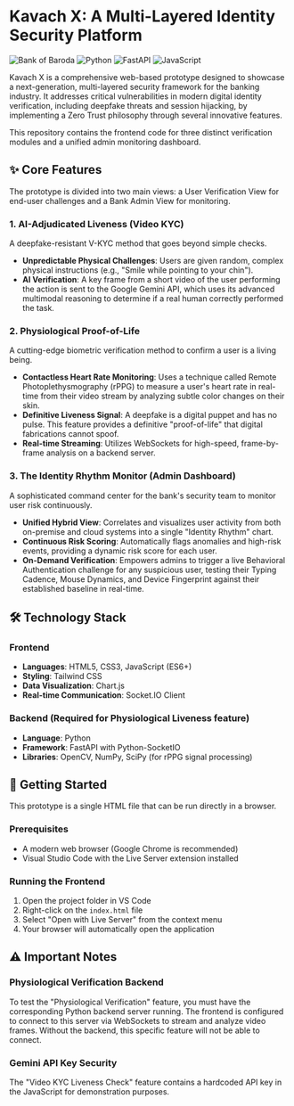 # Kavach X: A Multi-Layered Identity Security Platform

![Bank of Baroda](https://img.shields.io/badge/Bank%20of%20Baroda-Security%20Platform-orange)
![Python](https://img.shields.io/badge/Python-3.8+-blue)
![FastAPI](https://img.shields.io/badge/FastAPI-WebSocket-green)
![JavaScript](https://img.shields.io/badge/JavaScript-ES6+-yellow)

Kavach X is a comprehensive web-based prototype designed to showcase a next-generation, multi-layered security framework for the banking industry. It addresses critical vulnerabilities in modern digital identity verification, including deepfake threats and session hijacking, by implementing a Zero Trust philosophy through several innovative features.

This repository contains the frontend code for three distinct verification modules and a unified admin monitoring dashboard.

## ✨ Core Features

The prototype is divided into two main views: a User Verification View for end-user challenges and a Bank Admin View for monitoring.

### 1. AI-Adjudicated Liveness (Video KYC)
A deepfake-resistant V-KYC method that goes beyond simple checks.

- **Unpredictable Physical Challenges**: Users are given random, complex physical instructions (e.g., "Smile while pointing to your chin").
- **AI Verification**: A key frame from a short video of the user performing the action is sent to the Google Gemini API, which uses its advanced multimodal reasoning to determine if a real human correctly performed the task.

### 2. Physiological Proof-of-Life
A cutting-edge biometric verification method to confirm a user is a living being.

- **Contactless Heart Rate Monitoring**: Uses a technique called Remote Photoplethysmography (rPPG) to measure a user's heart rate in real-time from their video stream by analyzing subtle color changes on their skin.
- **Definitive Liveness Signal**: A deepfake is a digital puppet and has no pulse. This feature provides a definitive "proof-of-life" that digital fabrications cannot spoof.
- **Real-time Streaming**: Utilizes WebSockets for high-speed, frame-by-frame analysis on a backend server.

### 3. The Identity Rhythm Monitor (Admin Dashboard)
A sophisticated command center for the bank's security team to monitor user risk continuously.

- **Unified Hybrid View**: Correlates and visualizes user activity from both on-premise and cloud systems into a single "Identity Rhythm" chart.
- **Continuous Risk Scoring**: Automatically flags anomalies and high-risk events, providing a dynamic risk score for each user.
- **On-Demand Verification**: Empowers admins to trigger a live Behavioral Authentication challenge for any suspicious user, testing their Typing Cadence, Mouse Dynamics, and Device Fingerprint against their established baseline in real-time.

## 🛠️ Technology Stack

### Frontend
- **Languages**: HTML5, CSS3, JavaScript (ES6+)
- **Styling**: Tailwind CSS
- **Data Visualization**: Chart.js
- **Real-time Communication**: Socket.IO Client

### Backend (Required for Physiological Liveness feature)
- **Language**: Python
- **Framework**: FastAPI with Python-SocketIO
- **Libraries**: OpenCV, NumPy, SciPy (for rPPG signal processing)

## 🚀 Getting Started

This prototype is a single HTML file that can be run directly in a browser.

### Prerequisites
- A modern web browser (Google Chrome is recommended)
- Visual Studio Code with the Live Server extension installed

### Running the Frontend
1. Open the project folder in VS Code
2. Right-click on the `index.html` file
3. Select "Open with Live Server" from the context menu
4. Your browser will automatically open the application

## ⚠️ Important Notes

### Physiological Verification Backend
To test the "Physiological Verification" feature, you must have the corresponding Python backend server running. The frontend is configured to connect to this server via WebSockets to stream and analyze video frames. Without the backend, this specific feature will not be able to connect.

### Gemini API Key Security
The "Video KYC Liveness Check" feature contains a hardcoded API key in the JavaScript for demonstration purposes.

